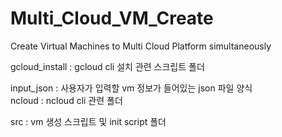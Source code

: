 # Multi_Cloud_VM_Create

Create Virtual Machines to Multi Cloud Platform simultaneously


gcloud_install : gcloud cli 설치 관련 스크립트 폴더    

input_json : 사용자가 입력할 vm 정보가 들어있는 json 파일 양식     
ncloud : ncloud cli 관련 폴더     


src : vm 생성 스크립트 및 init script 폴더
